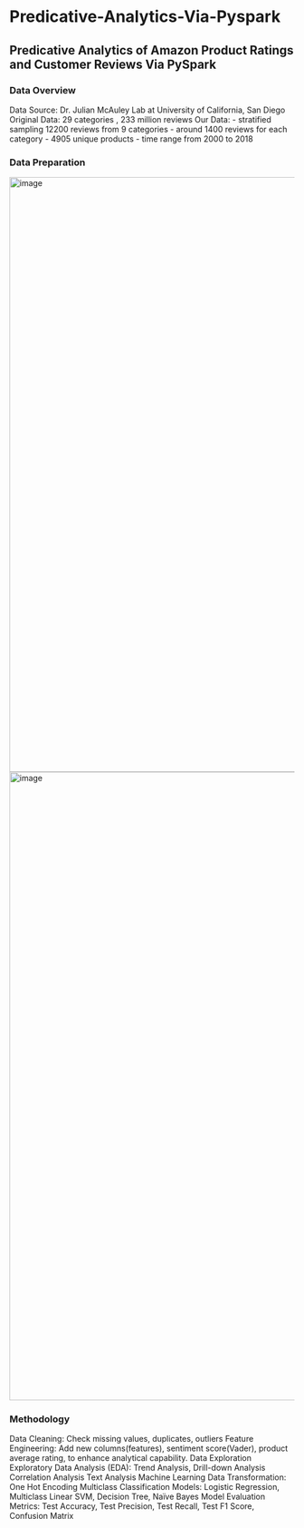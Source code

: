 # Predicative-Analytics-Via-Pyspark
## Predicative Analytics of Amazon Product Ratings and Customer Reviews Via PySpark
### Data Overview
Data Source:  Dr. Julian McAuley Lab at University of California, San Diego
Original Data: 29 categories , 233 million reviews
Our Data: 
	- stratified sampling 12200 reviews from 9 categories
 	- around 1400 reviews for each category
	- 4905 unique products
	- time range from 2000 to 2018
### Data Preparation
<img width="1049" alt="image" src="https://github.com/lightbluening/Predicative-Analytics-Via-Pyspark/assets/93415125/7f2395a3-e17e-415f-8e10-adf5ce8855c5">
<img width="1108" alt="image" src="https://github.com/lightbluening/Predicative-Analytics-Via-Pyspark/assets/93415125/dbd0e174-6c42-4fcd-93b0-8366de6d1c1a">

### Methodology 
Data Cleaning: 
	Check missing values, duplicates, outliers
Feature Engineering:
	Add new columns(features), sentiment score(Vader), product average rating, to enhance analytical capability.
Data Exploration
  Exploratory Data Analysis (EDA): Trend Analysis, Drill-down Analysis 
  Correlation Analysis
  Text Analysis
Machine Learning
  Data Transformation: One Hot Encoding 
  Multiclass Classification Models: Logistic Regression, Multiclass Linear SVM, Decision Tree, Naïve Bayes
  Model Evaluation Metrics: Test Accuracy, Test Precision, Test Recall, Test F1 Score, Confusion Matrix







